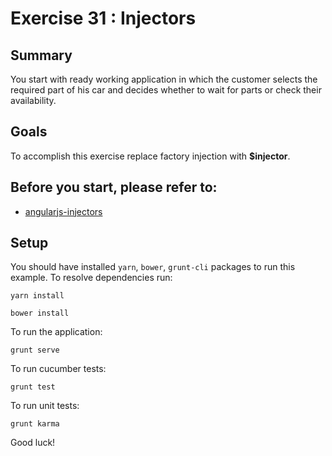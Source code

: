 # Exercise 31 : Injectors

## Summary
You start with ready working application in which the customer selects the required part of his car and decides whether to wait for parts 
or check their availability. 

## Goals
To accomplish this exercise replace factory injection with **$injector**.

## Before you start, please refer to:
  * [angularjs-injectors](https://egghead.io/lessons/angularjs-injectors)
  
## Setup
 You should have installed `yarn`, `bower`, `grunt-cli`  packages to run this example. To resolve dependencies run:

```
yarn install
```

```
bower install
```

To run the application:

```
grunt serve
```

To run cucumber tests:

```
grunt test
```

To run unit tests:

```
grunt karma
```

Good luck!
